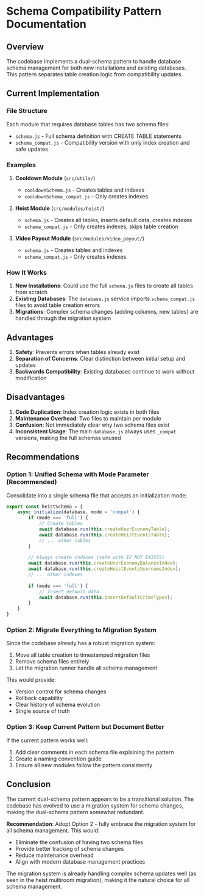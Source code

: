 # Schema Compatibility Pattern Documentation

## Overview

The codebase implements a dual-schema pattern to handle database schema management for both new installations and existing databases. This pattern separates table creation logic from compatibility updates.

## Current Implementation

### File Structure
Each module that requires database tables has two schema files:
- `schema.js` - Full schema definition with CREATE TABLE statements
- `schema_compat.js` - Compatibility version with only index creation and safe updates

### Examples

1. **Cooldown Module** (`src/utils/`)
   - `cooldownSchema.js` - Creates tables and indexes
   - `cooldownSchema_compat.js` - Only creates indexes

2. **Heist Module** (`src/modules/heist/`)
   - `schema.js` - Creates all tables, inserts default data, creates indexes
   - `schema_compat.js` - Only creates indexes, skips table creation

3. **Video Payout Module** (`src/modules/video_payout/`)
   - `schema.js` - Creates tables and indexes
   - `schema_compat.js` - Only creates indexes

### How It Works

1. **New Installations**: Could use the full `schema.js` files to create all tables from scratch
2. **Existing Databases**: The `database.js` service imports `schema_compat.js` files to avoid table creation errors
3. **Migrations**: Complex schema changes (adding columns, new tables) are handled through the migration system

## Advantages

1. **Safety**: Prevents errors when tables already exist
2. **Separation of Concerns**: Clear distinction between initial setup and updates
3. **Backwards Compatibility**: Existing databases continue to work without modification

## Disadvantages

1. **Code Duplication**: Index creation logic exists in both files
2. **Maintenance Overhead**: Two files to maintain per module
3. **Confusion**: Not immediately clear why two schema files exist
4. **Inconsistent Usage**: The main `database.js` always uses `_compat` versions, making the full schemas unused

## Recommendations

### Option 1: Unified Schema with Mode Parameter (Recommended)

Consolidate into a single schema file that accepts an initialization mode:

```javascript
export const heistSchema = {
    async initialize(database, mode = 'compat') {
        if (mode === 'full') {
            // Create tables
            await database.run(this.createUserEconomyTable);
            await database.run(this.createHeistEventsTable);
            // ... other tables
        }
        
        // Always create indexes (safe with IF NOT EXISTS)
        await database.run(this.createUserEconomyBalanceIndex);
        await database.run(this.createHeistEventsUsernameIndex);
        // ... other indexes
        
        if (mode === 'full') {
            // Insert default data
            await database.run(this.insertDefaultCrimeTypes);
        }
    }
}
```

### Option 2: Migrate Everything to Migration System

Since the codebase already has a robust migration system:
1. Move all table creation to timestamped migration files
2. Remove schema files entirely
3. Let the migration runner handle all schema management

This would provide:
- Version control for schema changes
- Rollback capability
- Clear history of schema evolution
- Single source of truth

### Option 3: Keep Current Pattern but Document Better

If the current pattern works well:
1. Add clear comments in each schema file explaining the pattern
2. Create a naming convention guide
3. Ensure all new modules follow the pattern consistently

## Conclusion

The current dual-schema pattern appears to be a transitional solution. The codebase has evolved to use a migration system for schema changes, making the dual-schema pattern somewhat redundant. 

**Recommendation**: Adopt Option 2 - fully embrace the migration system for all schema management. This would:
- Eliminate the confusion of having two schema files
- Provide better tracking of schema changes
- Reduce maintenance overhead
- Align with modern database management practices

The migration system is already handling complex schema updates well (as seen in the heist multiroom migration), making it the natural choice for all schema management.